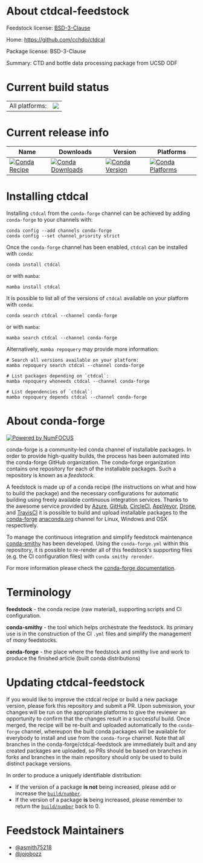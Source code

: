 About ctdcal-feedstock
======================

Feedstock license: [BSD-3-Clause](https://github.com/conda-forge/ctdcal-feedstock/blob/main/LICENSE.txt)

Home: https://github.com/cchdo/ctdcal

Package license: BSD-3-Clause

Summary: CTD and bottle data processing package from UCSD ODF

Current build status
====================


<table><tr><td>All platforms:</td>
    <td>
      <a href="https://dev.azure.com/conda-forge/feedstock-builds/_build/latest?definitionId=14189&branchName=main">
        <img src="https://dev.azure.com/conda-forge/feedstock-builds/_apis/build/status/ctdcal-feedstock?branchName=main">
      </a>
    </td>
  </tr>
</table>

Current release info
====================

| Name | Downloads | Version | Platforms |
| --- | --- | --- | --- |
| [![Conda Recipe](https://img.shields.io/badge/recipe-ctdcal-green.svg)](https://anaconda.org/conda-forge/ctdcal) | [![Conda Downloads](https://img.shields.io/conda/dn/conda-forge/ctdcal.svg)](https://anaconda.org/conda-forge/ctdcal) | [![Conda Version](https://img.shields.io/conda/vn/conda-forge/ctdcal.svg)](https://anaconda.org/conda-forge/ctdcal) | [![Conda Platforms](https://img.shields.io/conda/pn/conda-forge/ctdcal.svg)](https://anaconda.org/conda-forge/ctdcal) |

Installing ctdcal
=================

Installing `ctdcal` from the `conda-forge` channel can be achieved by adding `conda-forge` to your channels with:

```
conda config --add channels conda-forge
conda config --set channel_priority strict
```

Once the `conda-forge` channel has been enabled, `ctdcal` can be installed with `conda`:

```
conda install ctdcal
```

or with `mamba`:

```
mamba install ctdcal
```

It is possible to list all of the versions of `ctdcal` available on your platform with `conda`:

```
conda search ctdcal --channel conda-forge
```

or with `mamba`:

```
mamba search ctdcal --channel conda-forge
```

Alternatively, `mamba repoquery` may provide more information:

```
# Search all versions available on your platform:
mamba repoquery search ctdcal --channel conda-forge

# List packages depending on `ctdcal`:
mamba repoquery whoneeds ctdcal --channel conda-forge

# List dependencies of `ctdcal`:
mamba repoquery depends ctdcal --channel conda-forge
```


About conda-forge
=================

[![Powered by
NumFOCUS](https://img.shields.io/badge/powered%20by-NumFOCUS-orange.svg?style=flat&colorA=E1523D&colorB=007D8A)](https://numfocus.org)

conda-forge is a community-led conda channel of installable packages.
In order to provide high-quality builds, the process has been automated into the
conda-forge GitHub organization. The conda-forge organization contains one repository
for each of the installable packages. Such a repository is known as a *feedstock*.

A feedstock is made up of a conda recipe (the instructions on what and how to build
the package) and the necessary configurations for automatic building using freely
available continuous integration services. Thanks to the awesome service provided by
[Azure](https://azure.microsoft.com/en-us/services/devops/), [GitHub](https://github.com/),
[CircleCI](https://circleci.com/), [AppVeyor](https://www.appveyor.com/),
[Drone](https://cloud.drone.io/welcome), and [TravisCI](https://travis-ci.com/)
it is possible to build and upload installable packages to the
[conda-forge](https://anaconda.org/conda-forge) [anaconda.org](https://anaconda.org/)
channel for Linux, Windows and OSX respectively.

To manage the continuous integration and simplify feedstock maintenance
[conda-smithy](https://github.com/conda-forge/conda-smithy) has been developed.
Using the ``conda-forge.yml`` within this repository, it is possible to re-render all of
this feedstock's supporting files (e.g. the CI configuration files) with ``conda smithy rerender``.

For more information please check the [conda-forge documentation](https://conda-forge.org/docs/).

Terminology
===========

**feedstock** - the conda recipe (raw material), supporting scripts and CI configuration.

**conda-smithy** - the tool which helps orchestrate the feedstock.
                   Its primary use is in the construction of the CI ``.yml`` files
                   and simplify the management of *many* feedstocks.

**conda-forge** - the place where the feedstock and smithy live and work to
                  produce the finished article (built conda distributions)


Updating ctdcal-feedstock
=========================

If you would like to improve the ctdcal recipe or build a new
package version, please fork this repository and submit a PR. Upon submission,
your changes will be run on the appropriate platforms to give the reviewer an
opportunity to confirm that the changes result in a successful build. Once
merged, the recipe will be re-built and uploaded automatically to the
`conda-forge` channel, whereupon the built conda packages will be available for
everybody to install and use from the `conda-forge` channel.
Note that all branches in the conda-forge/ctdcal-feedstock are
immediately built and any created packages are uploaded, so PRs should be based
on branches in forks and branches in the main repository should only be used to
build distinct package versions.

In order to produce a uniquely identifiable distribution:
 * If the version of a package **is not** being increased, please add or increase
   the [``build/number``](https://docs.conda.io/projects/conda-build/en/latest/resources/define-metadata.html#build-number-and-string).
 * If the version of a package **is** being increased, please remember to return
   the [``build/number``](https://docs.conda.io/projects/conda-build/en/latest/resources/define-metadata.html#build-number-and-string)
   back to 0.

Feedstock Maintainers
=====================

* [@asmith75218](https://github.com/asmith75218/)
* [@jojobozz](https://github.com/jojobozz/)

